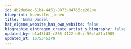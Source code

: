 ```yaml
---
id: 4b2de6ec-51b4-4451-8073-04766ce282be
blueprint: kuenstler_innen
title: 'Emma Daniel'
hat_eigene_website_has_own_website: false
biographie_eintragen_create_artist_s_biography: false
updated_by: b1a43fd3-c865-4122-b6cc-50cfa81a1985
updated_at: 1675345379
---
```

